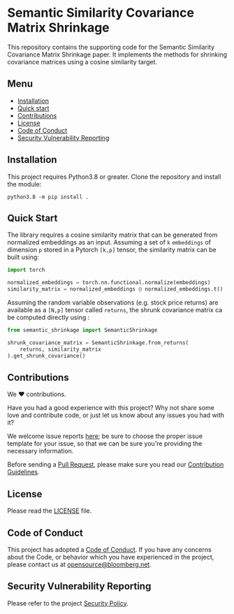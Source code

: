 # Semantic Similarity Covariance Matrix Shrinkage

This repository contains the supporting code for the Semantic Similarity Covariance Matrix Shrinkage paper.
It implements the methods for shrinking covariance matrices using a cosine similarity target.

## Menu

- [Installation](#installation)
- [Quick start](#quick-start)
- [Contributions](#contributions)
- [License](#license)
- [Code of Conduct](#code-of-conduct)
- [Security Vulnerability Reporting](#security-vulnerability-reporting)


## Installation

This project requires Python3.8 or greater. Clone the repository and install the module:
```
python3.8 -m pip install .
```

## Quick Start

The library requires a cosine similarity matrix that can be generated from normalized embeddings as an input. Assuming a set of `k` `embeddings` of dimension `p` stored in a Pytorch `[k,p]` tensor, the similarity matrix can be built using:

```python
import torch

normalized_embeddings = torch.nn.functional.normalize(embeddings)
similarity_matrix = normalized_embeddings @ normalized_embeddings.t()
```

Assuming the random variable observations (e.g. stock price returns) are available as a `[N,p]` tensor called `returns`, the shrunk covariance matrix ca be computed directly using :
```python
from semantic_shrinkage import SemanticShrinkage

shrunk_covariance_matrix = SemanticShrinkage.from_returns(
    returns, similarity_matrix
).get_shrunk_covariance()
```

## Contributions

We :heart: contributions.

Have you had a good experience with this project? Why not share some love and contribute code, or just let us know about any issues you had with it?

We welcome issue reports [here](../../issues); be sure to choose the proper issue template for your issue, so that we can be sure you're providing the necessary information.

Before sending a [Pull Request](../../pulls), please make sure you read our
[Contribution Guidelines](https://github.com/bloomberg/.github/blob/master/CONTRIBUTING.md).

## License

Please read the [LICENSE](LICENSE) file.

## Code of Conduct

This project has adopted a [Code of Conduct](https://github.com/bloomberg/.github/blob/master/CODE_OF_CONDUCT.md).
If you have any concerns about the Code, or behavior which you have experienced in the project, please
contact us at opensource@bloomberg.net.

## Security Vulnerability Reporting

Please refer to the project [Security Policy](https://github.com/bloomberg/semantic-similarity-covariance-shrinkage/security/policy).
